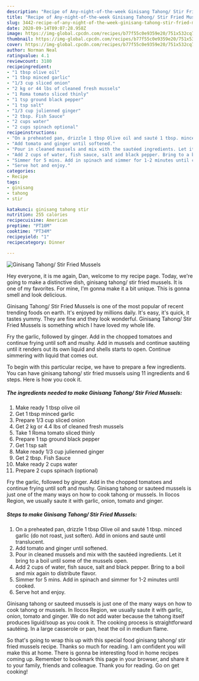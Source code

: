```yaml
---
description: "Recipe of Any-night-of-the-week Ginisang Tahong/ Stir Fried Mussels"
title: "Recipe of Any-night-of-the-week Ginisang Tahong/ Stir Fried Mussels"
slug: 3442-recipe-of-any-night-of-the-week-ginisang-tahong-stir-fried-mussels
date: 2020-09-14T09:07:28.958Z
image: https://img-global.cpcdn.com/recipes/b77f55c0e9359e20/751x532cq70/ginisang-tahong-stir-fried-mussels-recipe-main-photo.jpg
thumbnail: https://img-global.cpcdn.com/recipes/b77f55c0e9359e20/751x532cq70/ginisang-tahong-stir-fried-mussels-recipe-main-photo.jpg
cover: https://img-global.cpcdn.com/recipes/b77f55c0e9359e20/751x532cq70/ginisang-tahong-stir-fried-mussels-recipe-main-photo.jpg
author: Norman Neal
ratingvalue: 4.1
reviewcount: 3180
recipeingredient:
- "1 tbsp olive oil"
- "1 tbsp minced garlic"
- "1/3 cup sliced onion"
- "2 kg or 44 lbs of cleaned fresh mussels"
- "1 Roma tomato sliced thinly"
- "1 tsp ground black pepper"
- "1 tsp salt"
- "1/3 cup julienned ginger"
- "2 tbsp. Fish Sauce"
- "2 cups water"
- "2 cups spinach optional"
recipeinstructions:
- "On a preheated pan, drizzle 1 tbsp Olive oil and sauté 1 tbsp. minced garlic (do not roast, just soften). Add in onions and sauté until translucent."
- "Add tomato and ginger until softened."
- "Pour in cleaned mussels and mix with the sautéed ingredients. Let it bring to a boil until some of the mussels open."
- "Add 2 cups of water, fish sauce, salt and black pepper. Bring to a boil and mix again to distribute flavor."
- "Simmer for 5 mins. Add in spinach and simmer for 1-2 minutes until cooked."
- "Serve hot and enjoy."
categories:
- Recipe
tags:
- ginisang
- tahong
- stir

katakunci: ginisang tahong stir 
nutrition: 255 calories
recipecuisine: American
preptime: "PT10M"
cooktime: "PT34M"
recipeyield: "1"
recipecategory: Dinner

---
```



![Ginisang Tahong/ Stir Fried Mussels](https://img-global.cpcdn.com/recipes/b77f55c0e9359e20/751x532cq70/ginisang-tahong-stir-fried-mussels-recipe-main-photo.jpg)

Hey everyone, it is me again, Dan, welcome to my recipe page. Today, we're going to make a distinctive dish, ginisang tahong/ stir fried mussels. It is one of my favorites. For mine, I'm gonna make it a bit unique. This is gonna smell and look delicious.

Ginisang Tahong/ Stir Fried Mussels is one of the most popular of recent trending foods on earth. It's enjoyed by millions daily. It's easy, it's quick, it tastes yummy. They are fine and they look wonderful. Ginisang Tahong/ Stir Fried Mussels is something which I have loved my whole life.

Fry the garlic, followed by ginger. Add in the chopped tomatoes and continue frying until soft and mushy. Add in mussels and continue sautéing until it renders out its own liquid and shells starts to open. Continue simmering with liquid that comes out.


To begin with this particular recipe, we have to prepare a few ingredients. You can have ginisang tahong/ stir fried mussels using 11 ingredients and 6 steps. Here is how you cook it.

<!--inarticleads1-->

##### The ingredients needed to make Ginisang Tahong/ Stir Fried Mussels:

1. Make ready 1 tbsp olive oil
1. Get 1 tbsp minced garlic
1. Prepare 1/3 cup sliced onion
1. Get 2 kg or 4.4 lbs of cleaned fresh mussels
1. Take 1 Roma tomato sliced thinly
1. Prepare 1 tsp ground black pepper
1. Get 1 tsp salt
1. Make ready 1/3 cup julienned ginger
1. Get 2 tbsp. Fish Sauce
1. Make ready 2 cups water
1. Prepare 2 cups spinach (optional)


Fry the garlic, followed by ginger. Add in the chopped tomatoes and continue frying until soft and mushy. Ginisang tahong or sauteed mussels is just one of the many ways on how to cook tahong or mussels. In Ilocos Region, we usually saute it with garlic, onion, tomato and ginger. 

<!--inarticleads2-->

##### Steps to make Ginisang Tahong/ Stir Fried Mussels:

1. On a preheated pan, drizzle 1 tbsp Olive oil and sauté 1 tbsp. minced garlic (do not roast, just soften). Add in onions and sauté until translucent.
1. Add tomato and ginger until softened.
1. Pour in cleaned mussels and mix with the sautéed ingredients. Let it bring to a boil until some of the mussels open.
1. Add 2 cups of water, fish sauce, salt and black pepper. Bring to a boil and mix again to distribute flavor.
1. Simmer for 5 mins. Add in spinach and simmer for 1-2 minutes until cooked.
1. Serve hot and enjoy.


Ginisang tahong or sauteed mussels is just one of the many ways on how to cook tahong or mussels. In Ilocos Region, we usually saute it with garlic, onion, tomato and ginger. We do not add water because the tahong itself produces liguid/soup as you cook it. The cooking process is straightforward sautéing. In a large casserole or pan, heat the oil in medium flame. 

So that's going to wrap this up with this special food ginisang tahong/ stir fried mussels recipe. Thanks so much for reading. I am confident you will make this at home. There is gonna be interesting food in home recipes coming up. Remember to bookmark this page in your browser, and share it to your family, friends and colleague. Thank you for reading. Go on get cooking!
